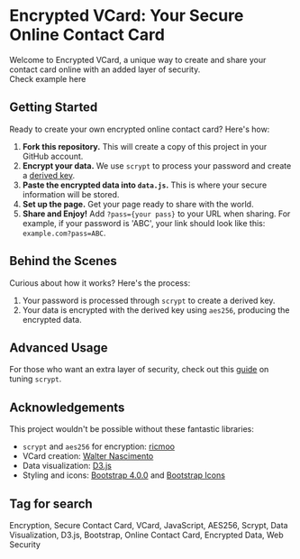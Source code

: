 # Encrypted VCard: Your Secure Online Contact Card

Welcome to Encrypted VCard, a unique way to create and share your contact card online with an added layer of security.  
Check example here

## Getting Started

Ready to create your own encrypted online contact card? Here's how:

1. **Fork this repository.** This will create a copy of this project in your GitHub account.
2. **Encrypt your data.** We use `scrypt` to process your password and create a [derived key](https://en.wikipedia.org/wiki/Scrypt).
3. **Paste the encrypted data into `data.js`.** This is where your secure information will be stored.
4. **Set up the page.** Get your page ready to share with the world.
5. **Share and Enjoy!** Add `?pass={your pass}` to your URL when sharing. For example, if your password is 'ABC', your link should look like this: `example.com?pass=ABC`.

## Behind the Scenes

Curious about how it works? Here's the process:

1. Your password is processed through `scrypt` to create a derived key.
2. Your data is encrypted with the derived key using `aes256`, producing the encrypted data.

## Advanced Usage

For those who want an extra layer of security, check out this [guide](https://github.com/ricmoo/scrypt-js?tab=readme-ov-file#tuning) on tuning `scrypt`.

## Acknowledgements

This project wouldn't be possible without these fantastic libraries:

- `scrypt` and `aes256` for encryption: [ricmoo](https://github.com/ricmoo/scrypt-js)
- VCard creation: [Walter Nascimento](https://dev.to/walternascimentobarroso/make-vcard-with-js-2afl)
- Data visualization: [D3.js](https://d3js.org/)
- Styling and icons: [Bootstrap 4.0.0](https://getbootstrap.com/docs/4.0/getting-started/introduction/) and [Bootstrap Icons](https://icons.getbootstrap.com/)

## Tag for search
Encryption, Secure Contact Card, VCard, JavaScript, AES256, Scrypt, Data Visualization, D3.js, Bootstrap, Online Contact Card, Encrypted Data, Web Security
